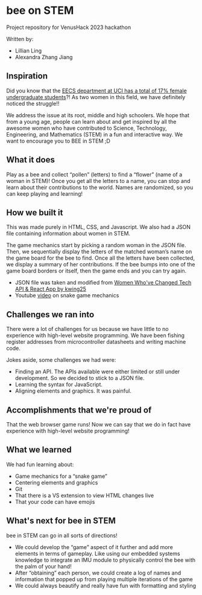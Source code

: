 # bee on STEM
Project repository for VenusHack 2023 hackathon

Written by:
- Lillian Ling
- Alexandra Zhang Jiang 


## Inspiration
Did you know that the [EECS department at UCI has a total of 17% female undergraduate students](https://engineering.uci.edu/dept/eecs/facts-figures)?! As two women in this field, we have definitely noticed the struggle!!

We address the issue at its root, middle and high schoolers. We hope that from a young age, people can learn about and get inspired by all the awesome women who have contributed to Science, Technology, Engineering, and Mathematics (STEM) in a fun and interactive way. We want to encourage you to BEE in STEM ;D


## What it does
Play as a bee and collect “pollen” (letters) to find a “flower” (name of a woman in STEM)! Once you get all the letters to a name, you can stop and learn about their contributions to the world. Names are randomized, so you can keep playing and learning!


## How we built it
This was made purely in HTML, CSS, and Javascript. We also had a JSON file containing information about women in STEM. 

The game mechanics start by picking a random woman in the JSON file. Then, we sequentially display the letters of the matched woman’s name on the game board for the bee to find. Once all the letters have been collected, we display a summary of her contributions. If the bee bumps into one of the game board borders or itself, then the game ends and you can try again.

- JSON file was taken and modified from [Women Who've Changed Tech
API & React App by kwing25](https://github.com/kwing25/Women-Who-ve-Changed-Tech)
- Youtube [video](https://www.youtube.com/watch?v=Je0B3nHhKmM) on snake game mechanics


## Challenges we ran into
There were a lot of challenges for us because we have little to no experience with high-level website programming. We have been fishing register addresses from microcontroller datasheets and writing machine code.

Jokes aside, some challenges we had were: 
- Finding an API. The APIs available were either limited or still under development. So we decided to stick to a JSON file.
- Learning the syntax for JavaScript.
- Aligning elements and graphics. It was painful.


## Accomplishments that we're proud of
That the web browser game runs! Now we can say that we do in fact have experience with high-level website programming! 


## What we learned
We had fun learning about:
- Game mechanics for a “snake game”
- Centering elements and graphics
- Git 
- That there is a VS extension to view HTML changes live
- That your code can have emojis


## What's next for bee in STEM
bee in STEM can go in all sorts of directions!
- We could develop the “game” aspect of it further and add more elements in terms of gameplay. Like using our embedded systems knowledge to integrate an IMU module to physically control the bee with the palm of your hand! 
- After “obtaining” each person, we could create a log of names and information that popped up from playing multiple iterations of the game
- We could always beautify and really have fun with formatting and styling

